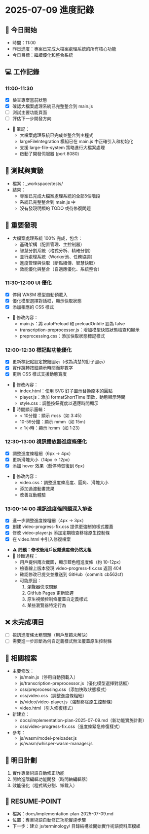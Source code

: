 # 2025-07-09 進度記錄

## 🌅 今日開始
- 時間：11:00
- 昨日進度：專案已完成大檔案處理系統的所有核心功能
- 今日目標：繼續優化和整合系統

## 💻 工作記錄
### 11:00-11:30
- [x] 檢查專案當前狀態
- [x] 確認大檔案處理系統已完整整合到 main.js
- [ ] 測試主要功能頁面
- [ ] 評估下一步開發方向
- 📝 筆記：
  - 大檔案處理系統已完成並整合到主程式
  - largeFileIntegration 模組已在 main.js 中正確引入和初始化
  - 支援 large-file-system 策略進行大檔案處理
  - 啟動了開發伺服器 (port 8080)

## 🧪 測試與實驗
- 檔案：_workspace/tests/
- 結果：
  - 專案已完成大檔案處理系統的全部5個階段
  - 系統已完整整合到 main.js 中
  - 沒有發現明顯的 TODO 或待修復問題

## 📌 重要發現
- 大檔案處理系統 100% 完成，包含：
  - 基礎架構（配置管理、主控制器）
  - 智慧分割系統（格式分析、精確分割）
  - 並行處理系統（Worker池、任務協調）
  - 進度管理與快取（斷點續傳、智慧快取）
  - 效能優化與整合（自適應優化、系統整合）

### 11:30-12:00 UI 優化
- [x] 停用 WASM 模型自動預載入
- [x] 優化模型選擇對話框，顯示快取狀態
- [x] 添加相應的 CSS 樣式
- 📝 修改內容：
  - main.js：將 autoPreload 和 preloadOnIdle 設為 false
  - transcription-preprocessor.js：增加模型快取狀態檢查和顯示
  - preprocessing.css：添加快取狀態標記樣式

### 12:00-12:30 標記點功能優化
- [x] 更新標記點設定按鈕圖示（改為清楚的釘子圖示）
- [x] 實作跳轉按鈕顯示時間而非數字
- [x] 更新 CSS 樣式支援動態寬度
- 📝 修改內容：
  - index.html：使用 SVG 釘子圖示替換原本的圓點
  - player.js：添加 formatShortTime 函數，動態顯示時間
  - style.css：調整按鈕寬度以適應時間顯示
- 📝 時間顯示邏輯：
  - < 10分鐘：顯示 m:ss（如 3:45）
  - 10-59分鐘：顯示 mm​m（如 15m）
  - ≥ 1小時：顯示 h:mm（如 1:23）

### 12:30-13:00 視訊播放器進度條優化
- [x] 調整進度條粗細（6px → 4px）
- [x] 更新滑塊大小（14px → 12px）
- [x] 添加 hover 效果（懸停時恢復到 6px）
- 📝 修改內容：
  - video.css：調整進度條高度、圓角、滑塊大小
  - 添加過渡動畫效果
  - 改善互動體驗

### 13:00-14:00 視訊進度條問題深入排查
- [x] 進一步調整進度條粗細（4px → 3px）
- [x] 創建 video-progress-fix.css 提供更強制的樣式覆蓋
- [x] 修改 video-player.js 添加定期檢查移除原生控制條
- [x] 在 video.html 中引入修復檔案
- ⚠️ **問題：修改後用戶反饋進度條仍然太粗**
- 📝 診斷過程：
  - 用戶提供兩次截圖，顯示藍色粗進度條（約 10-12px）
  - 檢查線上版本發現 video-progress-fix.css 返回 404
  - 確認修改已提交並推送到 GitHub（commit: cb562cf）
  - 可能原因：
    1. 瀏覽器快取問題
    2. GitHub Pages 更新延遲
    3. 原生視頻控制條覆蓋自定義樣式
    4. 某些瀏覽器特定行為

## ❌ 未完成項目
- [ ] 視訊進度條太粗問題（用戶反饋未解決）
- [ ] 需要進一步診斷為何自定義樣式無法覆蓋原生控制條 

## 🔗 相關檔案
- 主要修改：
  - js/main.js（停用自動預載入）
  - js/transcription-preprocessor.js（優化模型選擇對話框）
  - css/preprocessing.css（添加快取狀態樣式）
  - css/video.css（調整進度條粗細）
  - js/video/video-player.js（強制移除原生控制條）
  - video.html（引入修復樣式）
- 新建立：
  - docs/implementation-plan-2025-07-09.md（新功能實施計劃）
  - css/video-progress-fix.css（進度條緊急修復樣式）
- 參考：
  - js/wasm/model-preloader.js
  - js/wasm/whisper-wasm-manager.js

## 💭 明日計劃
1. 實作專業術語自動修正功能
2. 開始進階編輯功能開發（時間軸編輯器）
3. 效能優化（程式碼分割、懶載入）

## 🎯 RESUME-POINT
- 檔案：docs/implementation-plan-2025-07-09.md
- 位置：專業術語自動修正功能實施步驟
- 下一步：建立 js/terminology/ 目錄結構並開始實作術語資料庫模組